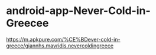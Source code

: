 # android-app-Never-Cold-in-Greecee

https://m.apkpure.com/%CE%BDever-cold-in-greece/giannhs.mavridis.nevercoldingreece
